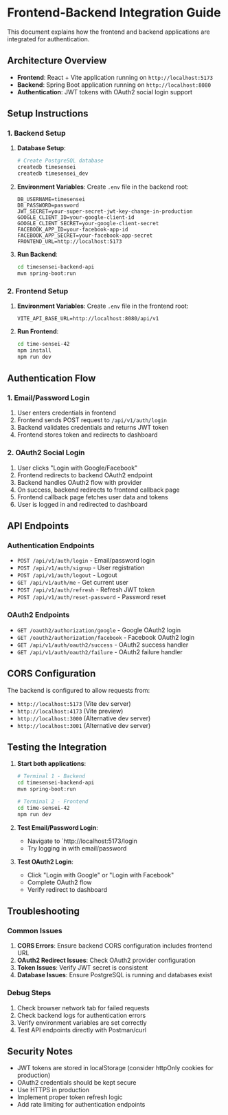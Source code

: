 # Frontend-Backend Integration Guide

This document explains how the frontend and backend applications are integrated for authentication.

## Architecture Overview

- **Frontend**: React + Vite application running on `http://localhost:5173`
- **Backend**: Spring Boot application running on `http://localhost:8080`
- **Authentication**: JWT tokens with OAuth2 social login support

## Setup Instructions

### 1. Backend Setup

1. **Database Setup**:
   ```bash
   # Create PostgreSQL database
   createdb timesensei
   createdb timesensei_dev
   ```

2. **Environment Variables**:
   Create `.env` file in the backend root:
   ```env
   DB_USERNAME=timesensei
   DB_PASSWORD=password
   JWT_SECRET=your-super-secret-jwt-key-change-in-production
   GOOGLE_CLIENT_ID=your-google-client-id
   GOOGLE_CLIENT_SECRET=your-google-client-secret
   FACEBOOK_APP_ID=your-facebook-app-id
   FACEBOOK_APP_SECRET=your-facebook-app-secret
   FRONTEND_URL=http://localhost:5173
   ```

3. **Run Backend**:
   ```bash
   cd timesensei-backend-api
   mvn spring-boot:run
   ```

### 2. Frontend Setup

1. **Environment Variables**:
   Create `.env` file in the frontend root:
   ```env
   VITE_API_BASE_URL=http://localhost:8080/api/v1
   ```

2. **Run Frontend**:
   ```bash
   cd time-sensei-42
   npm install
   npm run dev
   ```

## Authentication Flow

### 1. Email/Password Login

1. User enters credentials in frontend
2. Frontend sends POST request to `/api/v1/auth/login`
3. Backend validates credentials and returns JWT token
4. Frontend stores token and redirects to dashboard

### 2. OAuth2 Social Login

1. User clicks "Login with Google/Facebook"
2. Frontend redirects to backend OAuth2 endpoint
3. Backend handles OAuth2 flow with provider
4. On success, backend redirects to frontend callback page
5. Frontend callback page fetches user data and tokens
6. User is logged in and redirected to dashboard

## API Endpoints

### Authentication Endpoints

- `POST /api/v1/auth/login` - Email/password login
- `POST /api/v1/auth/signup` - User registration
- `POST /api/v1/auth/logout` - Logout
- `GET /api/v1/auth/me` - Get current user
- `POST /api/v1/auth/refresh` - Refresh JWT token
- `POST /api/v1/auth/reset-password` - Password reset

### OAuth2 Endpoints

- `GET /oauth2/authorization/google` - Google OAuth2 login
- `GET /oauth2/authorization/facebook` - Facebook OAuth2 login
- `GET /api/v1/auth/oauth2/success` - OAuth2 success handler
- `GET /api/v1/auth/oauth2/failure` - OAuth2 failure handler

## CORS Configuration

The backend is configured to allow requests from:
- `http://localhost:5173` (Vite dev server)
- `http://localhost:4173` (Vite preview)
- `http://localhost:3000` (Alternative dev server)
- `http://localhost:3001` (Alternative dev server)

## Testing the Integration

1. **Start both applications**:
   ```bash
   # Terminal 1 - Backend
   cd timesensei-backend-api
   mvn spring-boot:run

   # Terminal 2 - Frontend
   cd time-sensei-42
   npm run dev
   ```

2. **Test Email/Password Login**:
   - Navigate to `http://localhost:5173/login
   - Try logging in with email/password

3. **Test OAuth2 Login**:
   - Click "Login with Google" or "Login with Facebook"
   - Complete OAuth2 flow
   - Verify redirect to dashboard

## Troubleshooting

### Common Issues

1. **CORS Errors**: Ensure backend CORS configuration includes frontend URL
2. **OAuth2 Redirect Issues**: Check OAuth2 provider configuration
3. **Token Issues**: Verify JWT secret is consistent
4. **Database Issues**: Ensure PostgreSQL is running and databases exist

### Debug Steps

1. Check browser network tab for failed requests
2. Check backend logs for authentication errors
3. Verify environment variables are set correctly
4. Test API endpoints directly with Postman/curl

## Security Notes

- JWT tokens are stored in localStorage (consider httpOnly cookies for production)
- OAuth2 credentials should be kept secure
- Use HTTPS in production
- Implement proper token refresh logic
- Add rate limiting for authentication endpoints

